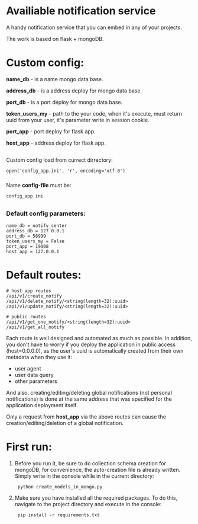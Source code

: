 # Availiable notification service
A handy notification service that you can embed in any of your projects.

The work is based on flask + mongoDB.

# Custom config:
**name_db** - is a name mongo data base.

**address_db** - is a address deploy for mongo data base.

**port_db** - is a port deploy for mongo data base.

**token_users_my** - path to the your code, when it's execute, must return uuid from your user, it's parameter write in session cookie.

**port_app** - port deploy for flask app.

**host_app** - address deploy for flask app.

##
Custom config load from currect dirrectory:

    open('config_app.ini', 'r', encoding='utf-8')
###
Name **config-file** must be:

    config_app.ini
##
### Default config parameters:

    name_db = notify_center
    address_db = 127.0.0.1
    port_db = 58999
    token_users_my = False
    port_app = 19008
    host_app = 127.0.0.1


# Default routes:

    # host_app routes
    /api/v1/create_notify
    /api/v1/delete_notify/<string(length=32):uuid>
    /api/v1/update_notify/<string(length=32):uuid>
    
    # public routes
    /api/v1/get_one_notify/<string(length=32):uuid>
    /api/v1/get_all_notify

Each route is well designed and automated as much as possible.
In addition, you don't have to worry if you deploy the application in public access (host=0.0.0.0), as the user's uuid is automatically created from their own metadata when they use it:
- user agent
- user data query
- other parameters

And also, creating/editing/deleting global notifications (not personal notifications) is done at the same address that was specified for the application deployment itself.

Only a request from **host_app** via the above routes can cause the creation/editing/deletion of a global notification.

# First run:
1. Before you run it, be sure to do collection schema creation for mongoDB, for convenience, the auto-creation file is already written.
Simply write in the console while in the current directory:

        python create_models_in_mongo.py

2. Make sure you have installed all the required packages. To do this, navigate to the project directory and execute in the console:

        pip install -r requirements.txt